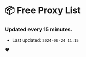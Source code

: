 # :package: Free Proxy List
### Updated every 15 minutes.

- Last updated: `2024-06-24 11:15`

:heart:

